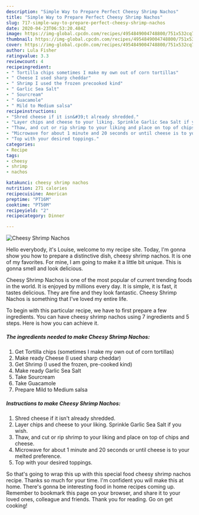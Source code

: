```yaml
---
description: "Simple Way to Prepare Perfect Cheesy Shrimp Nachos"
title: "Simple Way to Prepare Perfect Cheesy Shrimp Nachos"
slug: 717-simple-way-to-prepare-perfect-cheesy-shrimp-nachos
date: 2020-04-23T06:53:20.484Z
image: https://img-global.cpcdn.com/recipes/4954849004748800/751x532cq70/cheesy-shrimp-nachos-recipe-main-photo.jpg
thumbnail: https://img-global.cpcdn.com/recipes/4954849004748800/751x532cq70/cheesy-shrimp-nachos-recipe-main-photo.jpg
cover: https://img-global.cpcdn.com/recipes/4954849004748800/751x532cq70/cheesy-shrimp-nachos-recipe-main-photo.jpg
author: Lula Fisher
ratingvalue: 3.3
reviewcount: 4
recipeingredient:
- " Tortilla chips sometimes I make my own out of corn tortillas"
- " Cheese I used sharp cheddar"
- " Shrimp I used the frozen precooked kind"
- " Garlic Sea Salt"
- " Sourcream"
- " Guacamole"
- " Mild to Medium salsa"
recipeinstructions:
- "Shred cheese if it isn&#39;t already shredded."
- "Layer chips and cheese to your liking. Sprinkle Garlic Sea Salt if you wish."
- "Thaw, and cut or rip shrimp to your liking and place on top of chips and cheese."
- "Microwave for about 1 minute and 20 seconds or until cheese is to your melted preference."
- "Top with your desired toppings."
categories:
- Recipe
tags:
- cheesy
- shrimp
- nachos

katakunci: cheesy shrimp nachos 
nutrition: 271 calories
recipecuisine: American
preptime: "PT16M"
cooktime: "PT50M"
recipeyield: "2"
recipecategory: Dinner

---
```



![Cheesy Shrimp Nachos](https://img-global.cpcdn.com/recipes/4954849004748800/751x532cq70/cheesy-shrimp-nachos-recipe-main-photo.jpg)

Hello everybody, it's Louise, welcome to my recipe site. Today, I'm gonna show you how to prepare a distinctive dish, cheesy shrimp nachos. It is one of my favorites. For mine, I am going to make it a little bit unique. This is gonna smell and look delicious.



Cheesy Shrimp Nachos is one of the most popular of current trending foods in the world. It is enjoyed by millions every day. It is simple, it is fast, it tastes delicious. They are fine and they look fantastic. Cheesy Shrimp Nachos is something that I've loved my entire life.


To begin with this particular recipe, we have to first prepare a few ingredients. You can have cheesy shrimp nachos using 7 ingredients and 5 steps. Here is how you can achieve it.

<!--inarticleads1-->

##### The ingredients needed to make Cheesy Shrimp Nachos:

1. Get  Tortilla chips (sometimes I make my own out of corn tortillas)
1. Make ready  Cheese (I used sharp cheddar)
1. Get  Shrimp (I used the frozen, pre-cooked kind)
1. Make ready  Garlic Sea Salt
1. Take  Sourcream
1. Take  Guacamole
1. Prepare  Mild to Medium salsa




<!--inarticleads2-->

##### Instructions to make Cheesy Shrimp Nachos:

1. Shred cheese if it isn&#39;t already shredded.
1. Layer chips and cheese to your liking. Sprinkle Garlic Sea Salt if you wish.
1. Thaw, and cut or rip shrimp to your liking and place on top of chips and cheese.
1. Microwave for about 1 minute and 20 seconds or until cheese is to your melted preference.
1. Top with your desired toppings.




So that's going to wrap this up with this special food cheesy shrimp nachos recipe. Thanks so much for your time. I'm confident you will make this at home. There's gonna be interesting food in home recipes coming up. Remember to bookmark this page on your browser, and share it to your loved ones, colleague and friends. Thank you for reading. Go on get cooking!
